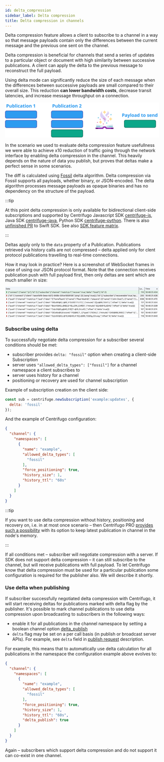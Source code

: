 ```yaml
---
id: delta_compression
sidebar_label: Delta compression
title: Delta compression in channels
---
```


Delta compression feature allows a client to subscribe to a channel in a way so that message payloads contain only the differences between the current message and the previous one sent on the channel.

Delta compression is beneficial for channels that send a series of updates to a particular object or document with high similarity between successive publications. A client can apply the delta to the previous message to reconstruct the full payload.

Using delta mode can significantly reduce the size of each message when the differences between successive payloads are small compared to their overall size. This reduction **can lower bandwidth costs**, decrease transit latencies, and increase message throughput on a connection.

![delta frames](/img/delta_abstract.png)

In the scenario we used to evaluate delta compression feature usefullness we were able to achieve x10 reduction of traffic going through the network interface by enabling delta compression in the channel. This heavily depends on the nature of data you publish, but proves that deltas make a perfect sense in some scenarios.

The diff is calculated using [Fossil](https://fossil-scm.org/home/doc/tip/www/delta_format.wiki) delta algorithm. Delta compression via Fossil supports all payloads, whether binary, or JSON-encoded. The delta algorithm processes message payloads as opaque binaries and has no dependency on the structure of the payload.

:::tip

At this point delta compression is only available for bidirectional client-side subscriptions and supported by Centrifugo Javascript SDK [centrifuge-js](https://github.com/centrifugal/centrifuge-js), Java SDK [centrifuge-java](https://github.com/centrifugal/centrifuge-js), Python SDK [centrifuge-python](https://github.com/centrifugal/centrifuge-python). There is also [unfinished PR](https://github.com/centrifugal/centrifuge-swift/pull/104) to Swift SDK. See also [SDK feature matrix](../transports/client_sdk.md#sdk-feature-matrix).

:::

Deltas apply only to the `data` property of a Publication. Publications retrieved via history calls are not compressed – delta applied only for clent protocol publications travelling to real-time connections.

How it may look in practice? Here is a screenshot of WebSocket frames in case of using our JSON protocol format. Note that the connection receives publication push with full payload first, then only deltas are sent which are much smaller in size:

![delta frames](/img/delta_frames.png)

### Subscribe using delta

To successfully negotiate delta compression for a subscriber several conditions should be met:

* subscriber provides `delta: "fossil"` option when creating a client-side Subscription
* server uses `"allowed_delta_types": ["fossil"]` for a channel namespace a client subscribes to
* server uses history for a channel
* positioning or recovery are used for channel subscription

Example of subscription creation on the client side:

```javascript
const sub = centrifuge.newSubscription('example:updates', {
  delta: 'fossil'
});
```

And the example of Centrifugo configuration:

```json title="config.json"
{
  "channel": {
    "namespaces": [
      {
        "name": "example",
        "allowed_delta_types": [
          "fossil"
        ],
        "force_positioning": true,
        "history_size": 1,
        "history_ttl": "60s"
      }
    ]
  }
}
```

:::tip

If you want to use delta compression without history, positioning and recovery on, i.e. in at most once scenario – then Centrifugo PRO [provides such a possibility](../pro/delta_at_most_once.md) with its option to keep latest publication in channel in the node's memory.

:::

If all conditions met – subscriber will negotiate compression with a server. If SDK does not support delta compression – it can still subscribe to the channel, but will receive publications with full payload. To let Centrifugo know that delta compression must be used for a particular publication some configuration is required for the publisher also. We will describe it shortly.

### Use delta when publishing

If subscriber successfully negotiated delta compression with Centrifugo, it will start receiving deltas for publications marked with delta flag by the publisher. It's possible to mark channel publications to use delta compression upon broadcasting to subscribers in the following ways:

* enable it for all publications in the channel namespace by setting a boolean channel option [delta_publish](./channels.md#delta_publish)
* `delta` flag may be set on a per call basis (in publish or broadcast server APIs). For example, see `delta` field in [publish request](./server_api.md#publish-request) description.

For example, this means that to automatically use delta calculation for all publications in the namespace the configuration example above evolves to:

```json title="config.json"
{
  "channel": {
    "namespaces": [
      {
        "name": "example",
        "allowed_delta_types": [
          "fossil"
        ],
        "force_positioning": true,
        "history_size": 1,
        "history_ttl": "60s",
        "delta_publish": true
      }
    ]
  }
}
```

Again – subscribers which support delta compression and do not support it can co-exist in one channel.

